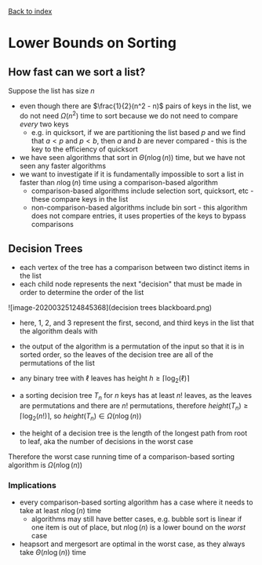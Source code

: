 [Back to index](index)

#  Lower Bounds on Sorting

## How fast can we sort a list?

Suppose the list has size $n$

- even though there are $\frac{1}{2}(n^2 - n)$ pairs of keys in the list, we do not need $\Omega(n^2)$ time to sort because we do not need to compare *every* two keys
  - e.g. in quicksort, if we are partitioning the list based $p$ and we find that $a < p$ and $p < b$, then $a$ and $b$ are never compared - this is the key to the efficiency of quicksort
- we have seen algorithms that sort in $\Theta(n \log(n))$ time, but we have not seen any faster algorithms
- we want to investigate if it is fundamentally impossible to sort a list in faster than $n \log(n)$ time using a comparison-based algorithm
  - comparison-based algorithms include selection sort, quicksort, etc - these compare keys in the list
  - non-comparison-based algorithms include bin sort - this algorithm does not compare entries, it uses properties of the keys to bypass comparisons

## Decision Trees

- each vertex of the tree has a comparison between two distinct items in the list
- each child node represents the next "decision" that must be made in order to determine the order of the list

![image-20200325124845368](decision trees blackboard.png)

- here, $1$, $2$, and $3$ represent the first, second, and third keys in the list that the algorithm deals with
- the output of the algorithm is a permutation of the input so that it is in sorted order, so the leaves of the decision tree are all of the permutations of the list

- any binary tree with $\ell$ leaves has height $h \geq \lceil \log_2(\ell) \rceil$
- a sorting decision tree $T_n$ for $n$ keys has at least $n!$ leaves, as the leaves are permutations and there are $n!$ permutations, therefore $height(T_n) \geq \lceil \log_2(n!) \rceil$, so $height(T_n) \in \Omega(n\log(n))$
- the height of a decision tree is the length of the longest path from root to leaf, aka the number of decisions in the worst case

Therefore the worst case running time of a comparison-based sorting algorithm is $\Omega(n \log(n))$

### Implications

- every comparison-based sorting algorithm has a case where it needs to take at least $n \log(n)$ time
  - algorithms may still have better cases, e.g. bubble sort is linear if one item is out of place, but $n \log(n)$ is a lower bound on the *worst* case
- heapsort and mergesort are optimal in the worst case, as they always take $\Theta(n \log(n))$ time

